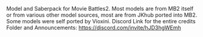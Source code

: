 Model and Saberpack for Movie Battles2.
Most models are from MB2 itself or from various other model sources, most are from JKhub ported into MB2.
Some models were self ported by Vioxini.
Discord Link for the entire credits Folder and Announcements: https://discord.com/invite/hJD3hgWEmh
